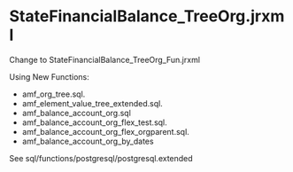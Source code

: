 # StateFinancialBalance_TreeOrg.jrxml

Change to
StateFinancialBalance_TreeOrg_Fun.jrxml

Using New Functions:

- amf_org_tree.sql. 
- amf_element_value_tree_extended.sql.
- amf_balance_account_org.sql
- amf_balance_account_org_flex_test.sql.
- amf_balance_account_org_flex_orgparent.sql.
- amf_balance_account_org_by_dates

See sql/functions/postgresql/postgresql.extended